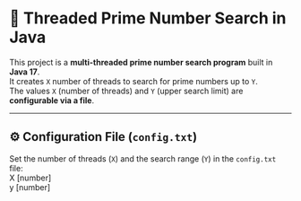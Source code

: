 # 🧵 Threaded Prime Number Search in Java

This project is a **multi-threaded prime number search program** built in **Java 17**.  
It creates `X` number of threads to search for prime numbers up to `Y`.  
The values `X` (number of threads) and `Y` (upper search limit) are **configurable via a file**.

---

## ⚙️ **Configuration File (`config.txt`)**
Set the number of threads (`X`) and the search range (`Y`) in the `config.txt` file:  
X [number] <br>
y [number]


